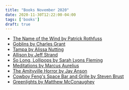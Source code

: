 ```yaml
---
title: "Books November 2020"
date: 2020-11-30T12:22:00-04:00
tags: ['books']
draft: true
---
```


* [The Name of the Wind by Patrick Rothfuss]()
* [Goblins by Charles Grant]()
* [Tampa by Alissa Nutting]()
* [Allison by Jeff Strand]()
* [So Long, Lollipops by Sarah Lyons Fleming]()
* [Meditations by Marcus Aurelius]()
* [The Amityville Horror by Jay Anson]()
* [Cowboy Feng's Space Bar and Grille by Steven Brust]()
* [Greenlights by Matthew McConaughey]()






